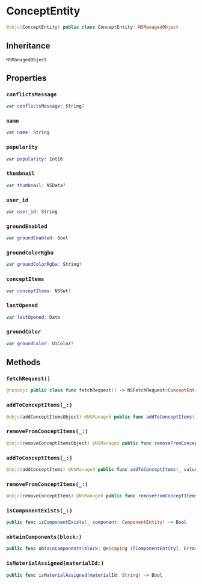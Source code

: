 # ConceptEntity

``` swift
@objc(ConceptEntity) public class ConceptEntity: NSManagedObject
```

## Inheritance

`NSManagedObject`

## Properties

### `conflictsMessage`

``` swift
var conflictsMessage: String?
```

### `name`

``` swift
var name: String
```

### `popularity`

``` swift
var popularity: Int16
```

### `thumbnail`

``` swift
var thumbnail: NSData?
```

### `user_id`

``` swift
var user_id: String
```

### `groundEnabled`

``` swift
var groundEnabled: Bool
```

### `groundColorRgba`

``` swift
var groundColorRgba: String?
```

### `conceptItems`

``` swift
var conceptItems: NSSet?
```

### `lastOpened`

``` swift
var lastOpened: Date
```

### `groundColor`

``` swift
var groundColor: UIColor?
```

## Methods

### `fetchRequest()`

``` swift
@nonobjc public class func fetchRequest() -> NSFetchRequest<ConceptEntity>
```

### `addToConceptItems(_:)`

``` swift
@objc(addConceptItemsObject) @NSManaged public func addToConceptItems(_ value: ConceptItemEntity)
```

### `removeFromConceptItems(_:)`

``` swift
@objc(removeConceptItemsObject) @NSManaged public func removeFromConceptItems(_ value: ConceptItemEntity)
```

### `addToConceptItems(_:)`

``` swift
@objc(addConceptItems) @NSManaged public func addToConceptItems(_ values: NSSet)
```

### `removeFromConceptItems(_:)`

``` swift
@objc(removeConceptItems) @NSManaged public func removeFromConceptItems(_ values: NSSet)
```

### `isComponentExists(_:)`

``` swift
public func isComponentExists(_ component: ComponentEntity) -> Bool
```

### `obtainComponents(block:)`

``` swift
public func obtainComponents(block: @escaping ([ComponentEntity], Error?) -> Void)
```

### `isMaterialAssigned(materialId:)`

``` swift
public func isMaterialAssigned(materialId: String) -> Bool
```
